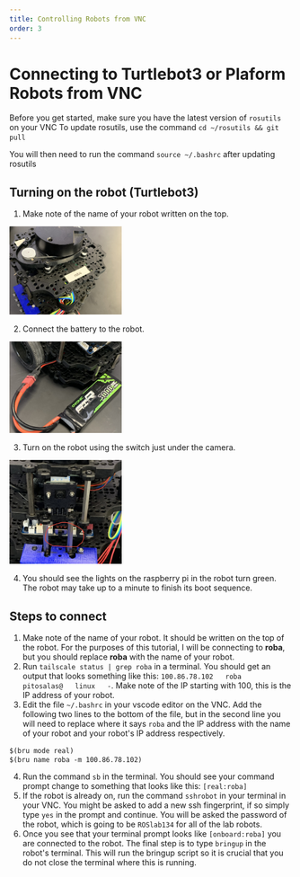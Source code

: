 ```yaml
---
title: Controlling Robots from VNC
order: 3
---
```

# Connecting to Turtlebot3 or Plaform Robots from VNC

Before you get started, make sure you have the latest version of `rosutils` on your VNC
To update rosutils, use the command `cd ~/rosutils && git pull`

You will then need to run the command `source ~/.bashrc` after updating rosutils


## Turning on the robot (Turtlebot3)

1. Make note of the name of your robot written on the top. 
<img src="images/name.jpg" width=200>

2. Connect the battery to the robot.
<img src="images/battery.jpg" width=200>

3. Turn on the robot using the switch just under the camera.
<img src="images/switch.jpg" width=200>

4. You should see the lights on the raspberry pi in the robot turn green. The robot may take up to a minute to finish its boot sequence.


## Steps to connect

1. Make note of the name of your robot. It should be written on the top of the robot. For the purposes of this tutorial, I will be connecting to **roba**, but you should replace **roba** with the name of your robot.
2. Run `tailscale status | grep roba` in a terminal. You should get an output that looks something like this: `100.86.78.102   roba               pitosalas@   linux   -`. Make note of the IP starting with 100, this is the IP address of your robot.
3. Edit the file `~/.bashrc` in your vscode editor on the VNC. Add the following two lines to the bottom of the file, but in the second line you will need to replace where it says `roba` and the IP address with the name of your robot and your robot's IP address respectively.
```
$(bru mode real)
$(bru name roba -m 100.86.78.102)
```
4. Run the command `sb` in the terminal. You should see your command prompt change to something that looks like this: `[real:roba]`
5. If the robot is already on, run the command `sshrobot` in your terminal in your VNC. You might be asked to add a new ssh fingerprint, if so simply type `yes` in the prompt and continue. You will be asked the password of the robot, which is going to be `ROSlab134` for all of the lab robots.
6. Once you see that your terminal prompt looks like `[onboard:roba]` you are connected to the robot. The final step is to type `bringup` in the robot's terminal. This will run the bringup script so it is crucial that you do not close the terminal where this is running.
